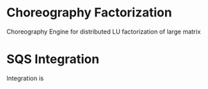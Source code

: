 # Choreography Factorization
Choreography Engine for distributed LU factorization of large matrix

# SQS Integration

Integration is

